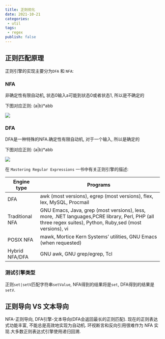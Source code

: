 ```yaml
---
title: 正则优化
date: 2021-10-21
categories:
 - util
tags: 
 - regex
publish: false
---
```


## 正则匹配原理

正则引擎的实现主要分为`DFA` 和 `NFA`:

### NFA

非确定性有限自动机, 状态0输入a可能到状态0或者状态1, 所以是不确定的

下图对应正则: (a|b)*abb

![](https://img.imliuk.com/20220708145651.png)

### DFA

DFA是一种特殊的NFA.确定性有限自动机, 对于一个输入, 所以是确定的

下图对应正则: (a|b)*abb

![](https://img.imliuk.com/20220708150706.png)

在 `Mastering Regular Expressions` 一书中有关正则引擎的描述:

| Engine type | Programs |
| --- | --- |
| DFA |  awk (most versions), egrep (most versions), flex, lex, MySQL, Procmail |
| Traditional NFA | GNU Emacs, Java, grep (most versions), less, more, .NET languages,PCRE library, Perl, PHP (all three regex suites), Python, Ruby,sed (most versions), vi |
| POSIX NFA | mawk, Mortice Kern Systems’ utilities, GNU Emacs (when requested) |
| Hybrid NFA/DFA |  GNU awk, GNU grep/egrep, Tcl |

### 测试引擎类型

正则`set|setV`匹配字符串`setValue`, NFA得到的结果将是`set`, DFA得到的结果是`setV`.

## 正则导向 VS 文本导向

NFA-正则导向, DFA引擎-文本导向(DFA会返回最长的正则匹配).
现在的正则表达式功能丰富, 不能总是高效地实现为自动机. 环视断言和反向引用很难作为 NFA 实现.大多数正则表达式引擎使用递归回溯.

### 